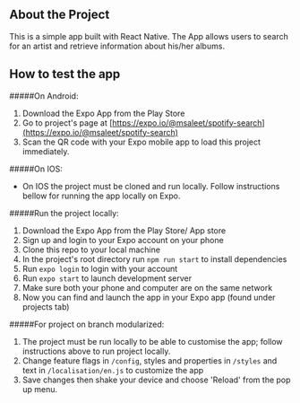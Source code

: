 ## About the Project

This is a simple app built with React Native. The App allows users to search for an artist and retrieve information about his/her albums.
## How to test the app

#####On Android:
1. Download the Expo App from the Play Store
2. Go to project's page at [https://expo.io/@msaleet/spotify-search](https://expo.io/@msaleet/spotify-search)
3. Scan the QR code with your Expo mobile app to load this project immediately.

#####On IOS:
* On IOS the project must be cloned and run locally. Follow instructions bellow for running the app locally on Expo.

#####Run the project locally:

1. Download the Expo App from the Play Store/ App store
2. Sign up and login to your Expo account on your phone
3. Clone this repo to your local machine
4. In the project's root directory run `npm run start` to install dependencies
5. Run `expo login` to login with your account
6. Run `expo start` to launch development server
7. Make sure both your phone and computer are on the same network
8. Now you can find and launch the app in your Expo app (found under projects tab)

#####For project on branch modularized:
1. The project must be run locally to be able to customise the app; follow instructions above to run project locally.
2. Change feature flags in `/config`, styles and properties in `/styles` and text in `/localisation/en.js` to customize the app
3. Save changes then shake your device and choose 'Reload' from the pop up menu.
